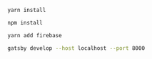 ```sh
yarn install

npm install
```

```sh
yarn add firebase
```

```sh
gatsby develop --host localhost --port 8000
```